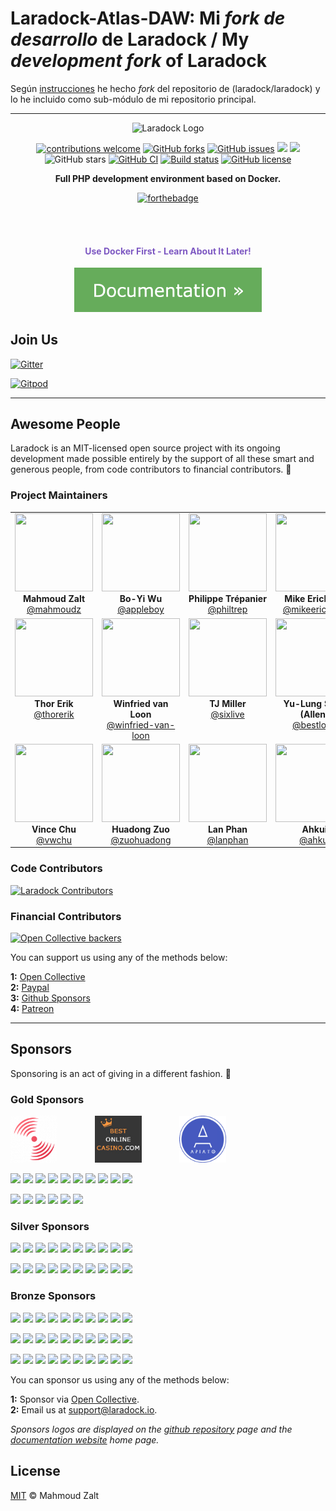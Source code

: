 # Laradock-Atlas-DAW: Mi _fork de desarrollo_ de Laradock / My _development fork_ of Laradock

Según [instrucciones](https://laradock.io/getting-started/#a-1-already-have-a-php-project) he hecho _fork_ del repositorio de (laradock/laradock) y lo he incluido como sub-módulo de mi repositorio principal.

---

<p align="center">
    <img src="/.github/home-page-images/laradock-logo.jpg?raw=true" alt="Laradock Logo"/>
</p>

<p align="center">
   <a href="http://laradock.io/contributing"><img src="https://img.shields.io/badge/contributions-welcome-brightgreen.svg?style=flat" alt="contributions welcome"></a>
   <a href="https://github.com/laradock/laradock/network"><img src="https://img.shields.io/github/forks/laradock/laradock.svg" alt="GitHub forks"></a>
   <a href="https://github.com/laradock/laradock/issues"><img src="https://img.shields.io/github/issues/laradock/laradock.svg" alt="GitHub issues"></a>
   <a href="https://github.com/laradock/laradock/stargazers"><a href="#backers" alt="sponsors on Open Collective"><img src="https://opencollective.com/laradock/backers/badge.svg" /></a> <a href="#sponsors" alt="Sponsors on Open Collective"><img src="https://opencollective.com/laradock/sponsors/badge.svg" /></a> <img src="https://img.shields.io/github/stars/laradock/laradock.svg" alt="GitHub stars"></a>
   <a href="https://github.com/laradock/laradock/actions/workflows/main-ci.yml"><img src="https://github.com/laradock/laradock/actions/workflows/main-ci.yml/badge.svg" alt="GitHub CI"></a>
   <a href="https://travis-ci.org/laradock/laradock"><img src="https://travis-ci.org/laradock/laradock.svg?branch=master" alt="Build status"></a>
   <a href="https://raw.githubusercontent.com/laradock/laradock/master/LICENSE"><img src="https://img.shields.io/badge/license-MIT-blue.svg" alt="GitHub license"></a>
</p>

<p align="center"><b>Full PHP development environment based on Docker.</b></p>

<p align="center">
    <a href="http://zalt.me"><img src="http://forthebadge.com/images/badges/built-by-developers.svg" alt="forthebadge" width="180"></a>
</p>

<br>
<br>

<h4 align="center" style="color:#7d58c2">Use Docker First - Learn About It Later!</h4>

<p align="center">
	<a href="http://laradock.io">
	   <img src="https://raw.githubusercontent.com/laradock/laradock/master/.github/home-page-images/documentation-button.png" width="300px" alt="Laradock Documentation"/>
	</a>
</p>


## Join Us

[![Gitter](https://badges.gitter.im/Laradock/laradock.svg)](https://gitter.im/Laradock/laradock?utm_source=badge&utm_medium=badge&utm_campaign=pr-badge)

[![Gitpod](https://img.shields.io/badge/Gitpod-ready--to--code-blue)](https://gitpod.io/#https://github.com/laradock/laradock)

---


## Awesome People

Laradock is an MIT-licensed open source project with its ongoing development made possible entirely by the support of all these smart and generous people, from code contributors to financial contributors. 💜


### Project Maintainers

<table>
  <tbody>
    <tr>
        <td align="center" valign="top">
            <img width="125" height="125" src="https://github.com/mahmoudz.png?s=150">
            <br>
            <strong>Mahmoud Zalt</strong>
            <br>
            <a href="https://github.com/Mahmoudz">@mahmoudz</a>
        </td>
        <td align="center" valign="top">
            <img width="125" height="125" src="https://github.com/appleboy.png?s=150">
            <br>
            <strong>Bo-Yi Wu</strong>
            <br>
            <a href="https://github.com/appleboy">@appleboy</a>
        </td>
        <td align="center" valign="top">
            <img width="125" height="125" src="https://github.com/philtrep.png?s=150">
            <br>
            <strong>Philippe Trépanier</strong>
            <br>
            <a href="https://github.com/philtrep">@philtrep</a>
        </td>
        <td align="center" valign="top">
            <img width="125" height="125" src="https://github.com/mikeerickson.png?s=150">
            <br>
            <strong>Mike Erickson</strong>
            <br>
            <a href="https://github.com/mikeerickson">@mikeerickson</a>
        </td>
        <td align="center" valign="top">
            <img width="125" height="125" src="https://github.com/zeroc0d3.png?s=150">
            <br>
            <strong>Dwi Fahni Denni</strong>
            <br>
            <a href="https://github.com/zeroc0d3">@zeroc0d3</a>
        </td>
     </tr>
     <tr>
        <td align="center" valign="top">
            <img width="125" height="125" src="https://github.com/thorerik.png?s=150">
            <br>
            <strong>Thor Erik</strong>
            <br>
            <a href="https://github.com/thorerik">@thorerik</a>
        </td>
        <td align="center" valign="top">
            <img width="125" height="125" src="https://github.com/winfried-van-loon.png?s=150">
            <br>
            <strong>Winfried van Loon</strong>
            <br>
            <a href="https://github.com/winfried-van-loon">@winfried-van-loon</a>
        </td>
        <td align="center" valign="top">
            <img width="125" height="125" src="https://github.com/sixlive.png?s=150">
            <br>
            <strong>TJ Miller</strong>
            <br>
            <a href="https://github.com/sixlive">@sixlive</a>
        </td>
        <td align="center" valign="top">
            <img width="125" height="125" src="https://github.com/bestlong.png?s=150">
            <br>
            <strong>Yu-Lung Shao (Allen)</strong>
            <br>
            <a href="https://github.com/bestlong">@bestlong</a>
        </td>
        <td align="center" valign="top">
            <img width="125" height="125" src="https://github.com/urukalo.png?s=150">
            <br>
            <strong>Milan Urukalo</strong>
            <br>
            <a href="https://github.com/urukalo">@urukalo</a>
        </td>
     </tr>
     <tr>
        <td align="center" valign="top">
            <img width="125" height="125" src="https://github.com/vwchu.png?s=150">
            <br>
            <strong>Vince Chu</strong>
            <br>
            <a href="https://github.com/vwchu">@vwchu</a>
        </td>
        <td align="center" valign="top">
            <img width="125" height="125" src="https://github.com/zuohuadong.png?s=150">
            <br>
            <strong>Huadong Zuo</strong>
            <br>
            <a href="https://github.com/zuohuadong">@zuohuadong</a>
        </td>
        <td align="center" valign="top">
            <img width="125" height="125" src="https://github.com/lanphan.png?s=150">
            <br>
            <strong>Lan Phan</strong>
            <br>
            <a href="https://github.com/lanphan">@lanphan</a>
        </td>
        <td align="center" valign="top">
            <img width="125" height="125" src="https://github.com/ahkui.png?s=150">
            <br>
            <strong>Ahkui</strong>
            <br>
            <a href="https://github.com/ahkui">@ahkui</a>
        </td>
        <td align="center" valign="top">
            <img width="125" height="125" src="https://raw.githubusercontent.com/laradock/laradock/master/.github/home-page-images/join-us.png">
            <br>
            <strong>< Join Us ></strong>
            <br>
            <a href="https://github.com/laradock">@laradock</a>
        </td>
     </tr>
  </tbody>
</table>

### Code Contributors

[![Laradock Contributors][contributors-src]][contributors-href]

### Financial Contributors

[![Open Collective backers][backers-src]][backers-href]

You can support us using any of the methods below:

<b>1:</b> [Open Collective](https://opencollective.com/laradock)
<br>
<b>2:</b> [Paypal](https://paypal.me/mzmmzz)
<br>
<b>3:</b> [Github Sponsors](https://github.com/sponsors/Mahmoudz)
<br>
<b>4:</b> [Patreon](https://www.patreon.com/zalt)

---


## Sponsors

Sponsoring is an act of giving in a different fashion. 🌱


### Gold Sponsors

<p align="center">

<a href="https://casinopilotti.com/"        target="_blank"   style="margin-right: 4em"><img src="https://raw.githubusercontent.com/laradock/laradock/master/.github/home-page-images/custom-sponsors/casinopilotti.png"        height="75px"    alt="CasinoPilotti" ></a>
<a href="https://www.bestonlinecasino.com/" target="_blank"   style="margin-right: 4em"><img src="https://raw.githubusercontent.com/laradock/laradock/master/.github/home-page-images/custom-sponsors/bestonlinecasino.jpg"     height="75px"    alt="We thank bestonlinecasino.com for their support"></a>
<a href="http://apiato.io/"                 target="_blank"   style="margin-right: 4em"><img src="https://raw.githubusercontent.com/laradock/laradock/master/.github/home-page-images/custom-sponsors/apiato.png"               height="75px"    alt="Apiato Build PHP API's faster"></a>


<a href="https://opencollective.com/laradock/tiers/gold-sponsors/0/website" target="_blank"><img src="https://opencollective.com/laradock/tiers/gold-sponsors/0/avatar.svg?button=false&isActive=true" height="75px"></a>
<a href="https://opencollective.com/laradock/tiers/gold-sponsors/1/website" target="_blank"><img src="https://opencollective.com/laradock/tiers/gold-sponsors/1/avatar.svg?button=false&isActive=true" height="75px"></a>
<a href="https://opencollective.com/laradock/tiers/gold-sponsors/2/website" target="_blank"><img src="https://opencollective.com/laradock/tiers/gold-sponsors/2/avatar.svg?button=false&isActive=true" height="75px"></a>
<a href="https://opencollective.com/laradock/tiers/gold-sponsors/3/website" target="_blank"><img src="https://opencollective.com/laradock/tiers/gold-sponsors/3/avatar.svg?button=false&isActive=true" height="75px"></a>
<a href="https://opencollective.com/laradock/tiers/gold-sponsors/4/website" target="_blank"><img src="https://opencollective.com/laradock/tiers/gold-sponsors/4/avatar.svg?button=false&isActive=true" height="75px"></a>
<a href="https://opencollective.com/laradock/tiers/gold-sponsors/5/website" target="_blank"><img src="https://opencollective.com/laradock/tiers/gold-sponsors/5/avatar.svg?button=false&isActive=true" height="75px"></a>
<a href="https://opencollective.com/laradock/tiers/gold-sponsors/6/website" target="_blank"><img src="https://opencollective.com/laradock/tiers/gold-sponsors/6/avatar.svg?button=false&isActive=true" height="75px"></a>
<a href="https://opencollective.com/laradock/tiers/gold-sponsors/7/website" target="_blank"><img src="https://opencollective.com/laradock/tiers/gold-sponsors/7/avatar.svg?button=false&isActive=true" height="75px"></a>
<a href="https://opencollective.com/laradock/tiers/gold-sponsors/8/website" target="_blank"><img src="https://opencollective.com/laradock/tiers/gold-sponsors/8/avatar.svg?button=false&isActive=true" height="75px"></a>
<a href="https://opencollective.com/laradock/tiers/gold-sponsors/9/website" target="_blank"><img src="https://opencollective.com/laradock/tiers/gold-sponsors/9/avatar.svg?button=false&isActive=true" height="75px"></a>

<a href="https://opencollective.com/laradock/tiers/gold-sponsors/10/website" target="_blank"><img src="https://opencollective.com/laradock/tiers/gold-sponsors/10/avatar.svg?button=false&isActive=true" height="75px"></a>
<a href="https://opencollective.com/laradock/tiers/gold-sponsors/11/website" target="_blank"><img src="https://opencollective.com/laradock/tiers/gold-sponsors/11/avatar.svg?button=false&isActive=true" height="75px"></a>
<a href="https://opencollective.com/laradock/tiers/gold-sponsors/12/website" target="_blank"><img src="https://opencollective.com/laradock/tiers/gold-sponsors/12/avatar.svg?button=false&isActive=true" height="75px"></a>
<a href="https://opencollective.com/laradock/tiers/gold-sponsors/13/website" target="_blank"><img src="https://opencollective.com/laradock/tiers/gold-sponsors/13/avatar.svg?button=false&isActive=true" height="75px"></a>
<a href="https://opencollective.com/laradock/tiers/gold-sponsors/14/website" target="_blank"><img src="https://opencollective.com/laradock/tiers/gold-sponsors/14/avatar.svg?button=false&isActive=true" height="75px"></a>
<a href="https://opencollective.com/laradock/tiers/gold-sponsors/15/website" target="_blank"><img src="https://opencollective.com/laradock/tiers/gold-sponsors/15/avatar.svg?button=false&isActive=true" height="75px"></a>

</p>

### Silver Sponsors

<p align="center">

<a href="https://opencollective.com/laradock/tiers/silver-sponsors/0/website" target="_blank"><img src="https://opencollective.com/laradock/tiers/silver-sponsors/0/avatar.svg?button=false&isActive=true" height="65px"></a>
<a href="https://opencollective.com/laradock/tiers/silver-sponsors/1/website" target="_blank"><img src="https://opencollective.com/laradock/tiers/silver-sponsors/1/avatar.svg?button=false&isActive=true" height="65px"></a>
<a href="https://opencollective.com/laradock/tiers/silver-sponsors/2/website" target="_blank"><img src="https://opencollective.com/laradock/tiers/silver-sponsors/2/avatar.svg?button=false&isActive=true" height="65px"></a>
<a href="https://opencollective.com/laradock/tiers/silver-sponsors/3/website" target="_blank"><img src="https://opencollective.com/laradock/tiers/silver-sponsors/3/avatar.svg?button=false&isActive=true" height="65px"></a>
<a href="https://opencollective.com/laradock/tiers/silver-sponsors/4/website" target="_blank"><img src="https://opencollective.com/laradock/tiers/silver-sponsors/4/avatar.svg?button=false&isActive=true" height="65px"></a>
<a href="https://opencollective.com/laradock/tiers/silver-sponsors/5/website" target="_blank"><img src="https://opencollective.com/laradock/tiers/silver-sponsors/5/avatar.svg?button=false&isActive=true" height="65px"></a>
<a href="https://opencollective.com/laradock/tiers/silver-sponsors/6/website" target="_blank"><img src="https://opencollective.com/laradock/tiers/silver-sponsors/6/avatar.svg?button=false&isActive=true" height="65px"></a>
<a href="https://opencollective.com/laradock/tiers/silver-sponsors/7/website" target="_blank"><img src="https://opencollective.com/laradock/tiers/silver-sponsors/7/avatar.svg?button=false&isActive=true" height="65px"></a>
<a href="https://opencollective.com/laradock/tiers/silver-sponsors/8/website" target="_blank"><img src="https://opencollective.com/laradock/tiers/silver-sponsors/8/avatar.svg?button=false&isActive=true" height="65px"></a>
<a href="https://opencollective.com/laradock/tiers/silver-sponsors/9/website" target="_blank"><img src="https://opencollective.com/laradock/tiers/silver-sponsors/9/avatar.svg?button=false&isActive=true" height="65px"></a>

<a href="https://opencollective.com/laradock/tiers/silver-sponsors/10/website" target="_blank"><img src="https://opencollective.com/laradock/tiers/silver-sponsors/10/avatar.svg?button=false&isActive=true" height="65px"></a>
<a href="https://opencollective.com/laradock/tiers/silver-sponsors/11/website" target="_blank"><img src="https://opencollective.com/laradock/tiers/silver-sponsors/11/avatar.svg?button=false&isActive=true" height="65px"></a>
<a href="https://opencollective.com/laradock/tiers/silver-sponsors/12/website" target="_blank"><img src="https://opencollective.com/laradock/tiers/silver-sponsors/12/avatar.svg?button=false&isActive=true" height="65px"></a>
<a href="https://opencollective.com/laradock/tiers/silver-sponsors/13/website" target="_blank"><img src="https://opencollective.com/laradock/tiers/silver-sponsors/13/avatar.svg?button=false&isActive=true" height="65px"></a>
<a href="https://opencollective.com/laradock/tiers/silver-sponsors/14/website" target="_blank"><img src="https://opencollective.com/laradock/tiers/silver-sponsors/14/avatar.svg?button=false&isActive=true" height="65px"></a>
<a href="https://opencollective.com/laradock/tiers/silver-sponsors/15/website" target="_blank"><img src="https://opencollective.com/laradock/tiers/silver-sponsors/15/avatar.svg?button=false&isActive=true" height="65px"></a>
<a href="https://opencollective.com/laradock/tiers/silver-sponsors/16/website" target="_blank"><img src="https://opencollective.com/laradock/tiers/silver-sponsors/16/avatar.svg?button=false&isActive=true" height="65px"></a>
<a href="https://opencollective.com/laradock/tiers/silver-sponsors/17/website" target="_blank"><img src="https://opencollective.com/laradock/tiers/silver-sponsors/17/avatar.svg?button=false&isActive=true" height="65px"></a>
<a href="https://opencollective.com/laradock/tiers/silver-sponsors/18/website" target="_blank"><img src="https://opencollective.com/laradock/tiers/silver-sponsors/18/avatar.svg?button=false&isActive=true" height="65px"></a>
<a href="https://opencollective.com/laradock/tiers/silver-sponsors/19/website" target="_blank"><img src="https://opencollective.com/laradock/tiers/silver-sponsors/19/avatar.svg?button=false&isActive=true" height="65px"></a>

</p>

### Bronze Sponsors

<p align="center">

<a href="https://opencollective.com/laradock/tiers/bronze-sponsors/0/website" target="_blank"><img src="https://opencollective.com/laradock/tiers/bronze-sponsors/0/avatar.svg?button=false&isActive=true" height="55px"></a>
<a href="https://opencollective.com/laradock/tiers/bronze-sponsors/1/website" target="_blank"><img src="https://opencollective.com/laradock/tiers/bronze-sponsors/1/avatar.svg?button=false&isActive=true" height="55px"></a>
<a href="https://opencollective.com/laradock/tiers/bronze-sponsors/2/website" target="_blank"><img src="https://opencollective.com/laradock/tiers/bronze-sponsors/2/avatar.svg?button=false&isActive=true" height="55px"></a>
<a href="https://opencollective.com/laradock/tiers/bronze-sponsors/3/website" target="_blank"><img src="https://opencollective.com/laradock/tiers/bronze-sponsors/3/avatar.svg?button=false&isActive=true" height="55px"></a>
<a href="https://opencollective.com/laradock/tiers/bronze-sponsors/4/website" target="_blank"><img src="https://opencollective.com/laradock/tiers/bronze-sponsors/4/avatar.svg?button=false&isActive=true" height="55px"></a>
<a href="https://opencollective.com/laradock/tiers/bronze-sponsors/5/website" target="_blank"><img src="https://opencollective.com/laradock/tiers/bronze-sponsors/5/avatar.svg?button=false&isActive=true" height="55px"></a>
<a href="https://opencollective.com/laradock/tiers/bronze-sponsors/6/website" target="_blank"><img src="https://opencollective.com/laradock/tiers/bronze-sponsors/6/avatar.svg?button=false&isActive=true" height="55px"></a>
<a href="https://opencollective.com/laradock/tiers/bronze-sponsors/7/website" target="_blank"><img src="https://opencollective.com/laradock/tiers/bronze-sponsors/7/avatar.svg?button=false&isActive=true" height="55px"></a>
<a href="https://opencollective.com/laradock/tiers/bronze-sponsors/8/website" target="_blank"><img src="https://opencollective.com/laradock/tiers/bronze-sponsors/8/avatar.svg?button=false&isActive=true" height="55px"></a>
<a href="https://opencollective.com/laradock/tiers/bronze-sponsors/9/website" target="_blank"><img src="https://opencollective.com/laradock/tiers/bronze-sponsors/9/avatar.svg?button=false&isActive=true" height="55px"></a>

<a href="https://opencollective.com/laradock/tiers/bronze-sponsors/10/website" target="_blank"><img src="https://opencollective.com/laradock/tiers/bronze-sponsors/10/avatar.svg?button=false&isActive=true" height="55px"></a>
<a href="https://opencollective.com/laradock/tiers/bronze-sponsors/11/website" target="_blank"><img src="https://opencollective.com/laradock/tiers/bronze-sponsors/11/avatar.svg?button=false&isActive=true" height="55px"></a>
<a href="https://opencollective.com/laradock/tiers/bronze-sponsors/12/website" target="_blank"><img src="https://opencollective.com/laradock/tiers/bronze-sponsors/12/avatar.svg?button=false&isActive=true" height="55px"></a>
<a href="https://opencollective.com/laradock/tiers/bronze-sponsors/13/website" target="_blank"><img src="https://opencollective.com/laradock/tiers/bronze-sponsors/13/avatar.svg?button=false&isActive=true" height="55px"></a>
<a href="https://opencollective.com/laradock/tiers/bronze-sponsors/14/website" target="_blank"><img src="https://opencollective.com/laradock/tiers/bronze-sponsors/14/avatar.svg?button=false&isActive=true" height="55px"></a>
<a href="https://opencollective.com/laradock/tiers/bronze-sponsors/15/website" target="_blank"><img src="https://opencollective.com/laradock/tiers/bronze-sponsors/15/avatar.svg?button=false&isActive=true" height="55px"></a>
<a href="https://opencollective.com/laradock/tiers/bronze-sponsors/16/website" target="_blank"><img src="https://opencollective.com/laradock/tiers/bronze-sponsors/16/avatar.svg?button=false&isActive=true" height="55px"></a>
<a href="https://opencollective.com/laradock/tiers/bronze-sponsors/17/website" target="_blank"><img src="https://opencollective.com/laradock/tiers/bronze-sponsors/17/avatar.svg?button=false&isActive=true" height="55px"></a>
<a href="https://opencollective.com/laradock/tiers/bronze-sponsors/18/website" target="_blank"><img src="https://opencollective.com/laradock/tiers/bronze-sponsors/18/avatar.svg?button=false&isActive=true" height="55px"></a>
<a href="https://opencollective.com/laradock/tiers/bronze-sponsors/19/website" target="_blank"><img src="https://opencollective.com/laradock/tiers/bronze-sponsors/19/avatar.svg?button=false&isActive=true" height="55px"></a>

<a href="https://opencollective.com/laradock/tiers/bronze-sponsors/20/website" target="_blank"><img src="https://opencollective.com/laradock/tiers/bronze-sponsors/20/avatar.svg?button=false&isActive=true" height="55px"></a>
<a href="https://opencollective.com/laradock/tiers/bronze-sponsors/21/website" target="_blank"><img src="https://opencollective.com/laradock/tiers/bronze-sponsors/21/avatar.svg?button=false&isActive=true" height="55px"></a>
<a href="https://opencollective.com/laradock/tiers/bronze-sponsors/22/website" target="_blank"><img src="https://opencollective.com/laradock/tiers/bronze-sponsors/22/avatar.svg?button=false&isActive=true" height="55px"></a>
<a href="https://opencollective.com/laradock/tiers/bronze-sponsors/23/website" target="_blank"><img src="https://opencollective.com/laradock/tiers/bronze-sponsors/23/avatar.svg?button=false&isActive=true" height="55px"></a>
<a href="https://opencollective.com/laradock/tiers/bronze-sponsors/24/website" target="_blank"><img src="https://opencollective.com/laradock/tiers/bronze-sponsors/24/avatar.svg?button=false&isActive=true" height="55px"></a>
<a href="https://opencollective.com/laradock/tiers/bronze-sponsors/25/website" target="_blank"><img src="https://opencollective.com/laradock/tiers/bronze-sponsors/25/avatar.svg?button=false&isActive=true" height="55px"></a>
<a href="https://opencollective.com/laradock/tiers/bronze-sponsors/26/website" target="_blank"><img src="https://opencollective.com/laradock/tiers/bronze-sponsors/26/avatar.svg?button=false&isActive=true" height="55px"></a>
<a href="https://opencollective.com/laradock/tiers/bronze-sponsors/27/website" target="_blank"><img src="https://opencollective.com/laradock/tiers/bronze-sponsors/27/avatar.svg?button=false&isActive=true" height="55px"></a>
<a href="https://opencollective.com/laradock/tiers/bronze-sponsors/28/website" target="_blank"><img src="https://opencollective.com/laradock/tiers/bronze-sponsors/28/avatar.svg?button=false&isActive=true" height="55px"></a>
<a href="https://opencollective.com/laradock/tiers/bronze-sponsors/29/website" target="_blank"><img src="https://opencollective.com/laradock/tiers/bronze-sponsors/29/avatar.svg?button=false&isActive=true" height="55px"></a>

</p>


You can sponsor us using any of the methods below:

<b>1:</b> Sponsor via [Open Collective](https://opencollective.com/laradock/).
<br>
<b>2:</b> Email us at <a href = "mailto: support@laradock.io">support@laradock.io</a>.

*Sponsors logos are displayed on the [github repository](https://github.com/laradock/laradock/) page and the [documentation website](http://laradock.io/) home page.*

## License

[MIT](https://github.com/laradock/laradock/blob/master/LICENSE) © Mahmoud Zalt


[comment]: # (Open Collective Tiers)

[contributors-src]: https://opencollective.com/laradock/contributors.svg?width=890&button=false&isActive=true
[contributors-href]: https://github.com/laradock/laradock/graphs/contributors
[backers-src]: https://opencollective.com/laradock/tiers/awesome-backers.svg?width=890&button=false&isActive=true
[backers-href]: https://opencollective.com/laradock#contributors

[gold-sponsors-src]: https://opencollective.com/laradock/tiers/gold-sponsors.svg?avatarHeight=80&width=890&button=false&isActive=true
[gold-sponsors-href]: https://opencollective.com/laradock#contributors
[silver-sponsors-src]: https://opencollective.com/laradock/tiers/silver-sponsors.svg?avatarHeight=64&width=890&button=false&isActive=true
[silver-sponsors-href]: https://opencollective.com/laradock#contributors
[bronze-sponsors-src]: https://opencollective.com/laradock/tiers/bronze-sponsors.svg?avatarHeight=48&width=890&button=false&isActive=true
[bronze-sponsors-href]: https://opencollective.com/laradock#contributors


